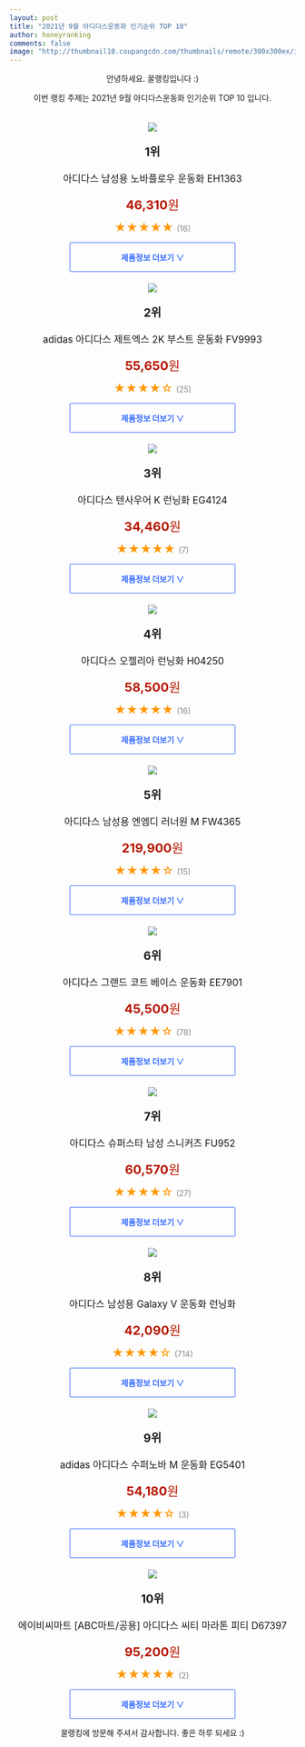```yaml
--- 
layout: post 
title: "2021년 9월 아디다스운동화 인기순위 TOP 10" 
author: honeyranking 
comments: false 
image: "http://thumbnail10.coupangcdn.com/thumbnails/remote/300x300ex/image/rs_quotation_api/nskvthut/cc250292ade642dea1d7d148664554b4.jpg" 
--- 
```

<p style="text-align: center;">안녕하세요. 꿀랭킹입니다 :)</p> <p style="text-align: center;">이번 랭킹 주제는 2021년 9월 아디다스운동화 인기순위 TOP 10 입니다.</p><center><img src="http://thumbnail10.coupangcdn.com/thumbnails/remote/300x300ex/image/rs_quotation_api/nskvthut/cc250292ade642dea1d7d148664554b4.jpg" style="margin-top:20px" /></center> <p style="text-align: center; font-size: 20px"><b>1위</b></p> <p style="text-align: center; font-size: 17px">아디다스 남성용 노바플로우 운동화 EH1363</p> <p style="text-align: center;"><span style="color: #b61800; font-size: 22px;"><b>46,310</b>원</span></p> <p style="text-align: center;"><span style="color: #ff9600; font-size: 20px;">★★★★★ </span><span style="color: #878787;">(16)</span></p> <center><a href="https://coupa.ng/b7ZosE"> <div style="font-size: 14px; display: inline-block; padding: 15px 90px; color: #346aff; border-radius: 2px; border: 1px solid #346aff; cursor: pointer;"><b>제품정보 더보기 &or;</b></div> </a></center><center><img src="http://thumbnail6.coupangcdn.com/thumbnails/remote/300x300ex/image/vendor_inventory/d62d/23c7ff9efc25524a53f0e79d7b44d8e86c181d1a9e8274ee9efa1237fb3d.jpg" style="margin-top:20px" /></center> <p style="text-align: center; font-size: 20px"><b>2위</b></p> <p style="text-align: center; font-size: 17px">adidas 아디다스 제트엑스 2K 부스트 운동화 FV9993</p> <p style="text-align: center;"><span style="color: #b61800; font-size: 22px;"><b>55,650</b>원</span></p> <p style="text-align: center;"><span style="color: #ff9600; font-size: 20px;">★★★★☆ </span><span style="color: #878787;">(25)</span></p> <center><a href="https://coupa.ng/b7ZosG"> <div style="font-size: 14px; display: inline-block; padding: 15px 90px; color: #346aff; border-radius: 2px; border: 1px solid #346aff; cursor: pointer;"><b>제품정보 더보기 &or;</b></div> </a></center><center><img src="http://thumbnail6.coupangcdn.com/thumbnails/remote/300x300ex/image/rs_quotation_api/d4bgifzv/bfd91edcbd2645cba75b6ed501eae017.jpg" style="margin-top:20px" /></center> <p style="text-align: center; font-size: 20px"><b>3위</b></p> <p style="text-align: center; font-size: 17px">아디다스 텐사우어 K 런닝화 EG4124</p> <p style="text-align: center;"><span style="color: #b61800; font-size: 22px;"><b>34,460</b>원</span></p> <p style="text-align: center;"><span style="color: #ff9600; font-size: 20px;">★★★★★ </span><span style="color: #878787;">(7)</span></p> <center><a href="https://coupa.ng/b7ZosI"> <div style="font-size: 14px; display: inline-block; padding: 15px 90px; color: #346aff; border-radius: 2px; border: 1px solid #346aff; cursor: pointer;"><b>제품정보 더보기 &or;</b></div> </a></center><center><img src="http://thumbnail8.coupangcdn.com/thumbnails/remote/300x300ex/image/rs_quotation_api/nmy37wyz/c94f0c79ffd84504a536e28dc53a0dd5.jpg" style="margin-top:20px" /></center> <p style="text-align: center; font-size: 20px"><b>4위</b></p> <p style="text-align: center; font-size: 17px">아디다스 오젤리아 런닝화 H04250</p> <p style="text-align: center;"><span style="color: #b61800; font-size: 22px;"><b>58,500</b>원</span></p> <p style="text-align: center;"><span style="color: #ff9600; font-size: 20px;">★★★★★ </span><span style="color: #878787;">(16)</span></p> <center><a href="https://coupa.ng/b7ZosK"> <div style="font-size: 14px; display: inline-block; padding: 15px 90px; color: #346aff; border-radius: 2px; border: 1px solid #346aff; cursor: pointer;"><b>제품정보 더보기 &or;</b></div> </a></center><center><img src="http://thumbnail10.coupangcdn.com/thumbnails/remote/300x300ex/image/vendor_inventory/12ca/9148e9f407ea17674d98e85842f2ddee12831b4ddcc10eb27395dde1b304.jpeg" style="margin-top:20px" /></center> <p style="text-align: center; font-size: 20px"><b>5위</b></p> <p style="text-align: center; font-size: 17px">아디다스 남성용 엔엠디 러너원 M FW4365</p> <p style="text-align: center;"><span style="color: #b61800; font-size: 22px;"><b>219,900</b>원</span></p> <p style="text-align: center;"><span style="color: #ff9600; font-size: 20px;">★★★★☆ </span><span style="color: #878787;">(15)</span></p> <center><a href="https://coupa.ng/b7ZosM"> <div style="font-size: 14px; display: inline-block; padding: 15px 90px; color: #346aff; border-radius: 2px; border: 1px solid #346aff; cursor: pointer;"><b>제품정보 더보기 &or;</b></div> </a></center><center><img src="http://thumbnail8.coupangcdn.com/thumbnails/remote/300x300ex/image/vendor_inventory/6c86/a654ad0e2bb3eba503886b7c74e14bd68b4a60fe263c5eb6569304d0c417.jpg" style="margin-top:20px" /></center> <p style="text-align: center; font-size: 20px"><b>6위</b></p> <p style="text-align: center; font-size: 17px">아디다스 그랜드 코트 베이스 운동화 EE7901</p> <p style="text-align: center;"><span style="color: #b61800; font-size: 22px;"><b>45,500</b>원</span></p> <p style="text-align: center;"><span style="color: #ff9600; font-size: 20px;">★★★★☆ </span><span style="color: #878787;">(78)</span></p> <center><a href=""> <div style="font-size: 14px; display: inline-block; padding: 15px 90px; color: #346aff; border-radius: 2px; border: 1px solid #346aff; cursor: pointer;"><b>제품정보 더보기 &or;</b></div> </a></center><center><img src="http://thumbnail10.coupangcdn.com/thumbnails/remote/300x300ex/image/retail/images/144224795017741-b6cb7109-05e0-4b0c-a75f-75538b985936.jpg" style="margin-top:20px" /></center> <p style="text-align: center; font-size: 20px"><b>7위</b></p> <p style="text-align: center; font-size: 17px">아디다스 슈퍼스타 남성 스니커즈 FU952</p> <p style="text-align: center;"><span style="color: #b61800; font-size: 22px;"><b>60,570</b>원</span></p> <p style="text-align: center;"><span style="color: #ff9600; font-size: 20px;">★★★★☆ </span><span style="color: #878787;">(27)</span></p> <center><a href="https://coupa.ng/b7ZosP"> <div style="font-size: 14px; display: inline-block; padding: 15px 90px; color: #346aff; border-radius: 2px; border: 1px solid #346aff; cursor: pointer;"><b>제품정보 더보기 &or;</b></div> </a></center><center><img src="http://thumbnail10.coupangcdn.com/thumbnails/remote/300x300ex/image/vendor_inventory/d744/aecb84d7b63d6a52bcb0fb82809955a14d16f001ea5750dca57c222da9ed.png" style="margin-top:20px" /></center> <p style="text-align: center; font-size: 20px"><b>8위</b></p> <p style="text-align: center; font-size: 17px">아디다스 남성용 Galaxy V 운동화 런닝화</p> <p style="text-align: center;"><span style="color: #b61800; font-size: 22px;"><b>42,090</b>원</span></p> <p style="text-align: center;"><span style="color: #ff9600; font-size: 20px;">★★★★☆ </span><span style="color: #878787;">(714)</span></p> <center><a href="https://coupa.ng/b7ZosQ"> <div style="font-size: 14px; display: inline-block; padding: 15px 90px; color: #346aff; border-radius: 2px; border: 1px solid #346aff; cursor: pointer;"><b>제품정보 더보기 &or;</b></div> </a></center><center><img src="http://thumbnail6.coupangcdn.com/thumbnails/remote/300x300ex/image/vendor_inventory/2a82/876ccb402771c07e1b90cca13603ace8ffd03c358e3f3e5e519cb8edb58e.jpg" style="margin-top:20px" /></center> <p style="text-align: center; font-size: 20px"><b>9위</b></p> <p style="text-align: center; font-size: 17px">adidas 아디다스 수퍼노바 M 운동화 EG5401</p> <p style="text-align: center;"><span style="color: #b61800; font-size: 22px;"><b>54,180</b>원</span></p> <p style="text-align: center;"><span style="color: #ff9600; font-size: 20px;">★★★★☆ </span><span style="color: #878787;">(3)</span></p> <center><a href="https://coupa.ng/b7ZosT"> <div style="font-size: 14px; display: inline-block; padding: 15px 90px; color: #346aff; border-radius: 2px; border: 1px solid #346aff; cursor: pointer;"><b>제품정보 더보기 &or;</b></div> </a></center><center><img src="http://thumbnail9.coupangcdn.com/thumbnails/remote/300x300ex/image/vendor_inventory/a7dd/daf36ef5028a7c7f70e284c5491fbed4a3bda79e4c529d74d28aa6a96d8c.jpg" style="margin-top:20px" /></center> <p style="text-align: center; font-size: 20px"><b>10위</b></p> <p style="text-align: center; font-size: 17px">에이비씨마트 [ABC마트/공용] 아디다스 씨티 마라톤 피티 D67397</p> <p style="text-align: center;"><span style="color: #b61800; font-size: 22px;"><b>95,200</b>원</span></p> <p style="text-align: center;"><span style="color: #ff9600; font-size: 20px;">★★★★★ </span><span style="color: #878787;">(2)</span></p> <center><a href="https://coupa.ng/b7ZosX"> <div style="font-size: 14px; display: inline-block; padding: 15px 90px; color: #346aff; border-radius: 2px; border: 1px solid #346aff; cursor: pointer;"><b>제품정보 더보기 &or;</b></div> </a></center> <p style="text-align: center;">꿀랭킹에 방문해 주셔서 감사합니다. 좋은 하루 되세요 :)</p>
